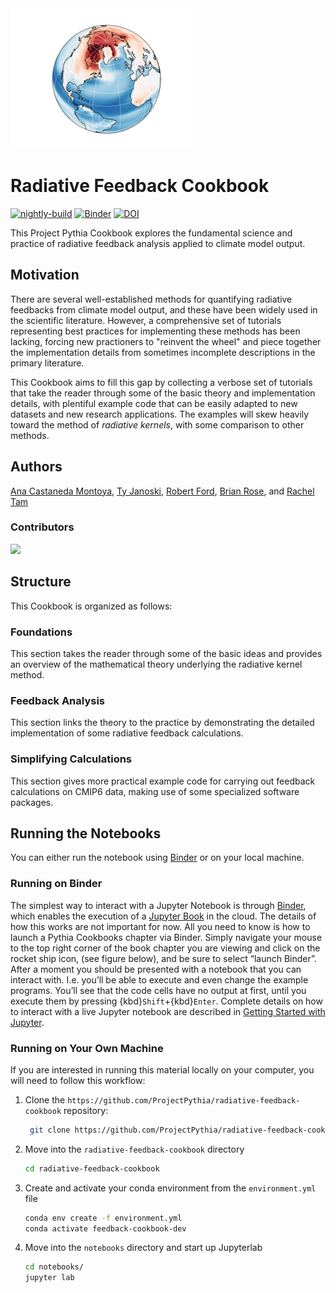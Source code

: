 <img src="notebooks/images/thumbnail.png" alt="thumbnail" width="300"/>

# Radiative Feedback Cookbook

[![nightly-build](https://github.com/ProjectPythia/radiative-feedback-cookbook/actions/workflows/nightly-build.yaml/badge.svg)](https://github.com/ProjectPythia/radiative-feedback-cookbook/actions/workflows/nightly-build.yaml)
[![Binder](https://binder.projectpythia.org/badge_logo.svg)](https://binder.projectpythia.org/v2/gh/ProjectPythia/radiative-feedback-cookbook/main?labpath=notebooks)
[![DOI](https://zenodo.org/badge/810464558.svg)](https://zenodo.org/badge/latestdoi/810464558)

This Project Pythia Cookbook explores the fundamental science and practice of radiative feedback analysis applied to climate model output.

## Motivation

There are several well-established methods for quantifying radiative feedbacks from climate model output, and these have been widely used in the scientific literature. However, a comprehensive set of tutorials representing best practices for implementing these methods has been lacking, forcing new practioners to "reinvent the wheel" and piece together the implementation details from sometimes incomplete descriptions in the primary literature.

This Cookbook aims to fill this gap by collecting a verbose set of tutorials that take the reader through some of the basic theory and implementation details, with plentiful example code that can be easily adapted to new datasets and new research applications. The examples will skew heavily toward the method of _radiative kernels_, with some comparison to other methods. 

## Authors

[Ana Castaneda Montoya](https://github.com/anacmontoya), [Ty Janoski](https://github.com/tyfolino), [Robert Ford](https://github.com/r-ford), [Brian Rose](https://github.com/brian-rose), and [Rachel Tam](https://github.com/rytam2)

### Contributors

<a href="https://github.com/ProjectPythia/radiative-feedback-cookbook/graphs/contributors">
  <img src="https://contrib.rocks/image?repo=ProjectPythia/radiative-feedback-cookbook" />
</a>

## Structure

This Cookbook is organized as follows:

### Foundations

This section takes the reader through some of the basic ideas and provides an overview of the mathematical theory underlying the radiative kernel method.

### Feedback Analysis

This section links the theory to the practice by demonstrating the detailed implementation of some radiative feedback calculations.

### Simplifying Calculations

This section gives more practical example code for carrying out feedback calculations on CMIP6 data, making use of some specialized software packages.

## Running the Notebooks

You can either run the notebook using [Binder](https://binder.projectpythia.org/) or on your local machine.

### Running on Binder

The simplest way to interact with a Jupyter Notebook is through
[Binder](https://binder.projectpythia.org/), which enables the execution of a
[Jupyter Book](https://jupyterbook.org) in the cloud. The details of how this works are not
important for now. All you need to know is how to launch a Pythia
Cookbooks chapter via Binder. Simply navigate your mouse to
the top right corner of the book chapter you are viewing and click
on the rocket ship icon, (see figure below), and be sure to select
“launch Binder”. After a moment you should be presented with a
notebook that you can interact with. I.e. you’ll be able to execute
and even change the example programs. You’ll see that the code cells
have no output at first, until you execute them by pressing
{kbd}`Shift`\+{kbd}`Enter`. Complete details on how to interact with
a live Jupyter notebook are described in [Getting Started with
Jupyter](https://foundations.projectpythia.org/foundations/getting-started-jupyter.html).

### Running on Your Own Machine

If you are interested in running this material locally on your computer, you will need to follow this workflow:

1. Clone the `https://github.com/ProjectPythia/radiative-feedback-cookbook` repository:

   ```bash
    git clone https://github.com/ProjectPythia/radiative-feedback-cookbook.git
   ```

1. Move into the `radiative-feedback-cookbook` directory
   ```bash
   cd radiative-feedback-cookbook
   ```
1. Create and activate your conda environment from the `environment.yml` file
   ```bash
   conda env create -f environment.yml
   conda activate feedback-cookbook-dev
   ```
1. Move into the `notebooks` directory and start up Jupyterlab
   ```bash
   cd notebooks/
   jupyter lab
   ```
